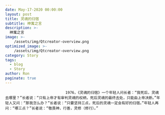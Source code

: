 ```yaml
---
date: May-17-2020 00:00:00
layout: post
title: 灵魂的归宿
subtitle: 神寓之言
description: >-
  神寓之言
image: >-
    /assets/img/Qtcreator-overview.png
optimized_image: >-
    /assets/img/Qtcreator-overview.png
category: Story
tags:
  - blog
  - Story
author: Ron
paginate: true
---
```


							　　1976，《灵魂的归宿》一个年轻人问长者：“我死后，灵魂去哪里？”长者说：“只有上帝才有审判灵魂的权柄，死后灵魂的最终去处，只能由上帝决断。”年轻人又问：“那我怎么办？”长者说：“只要坚持三点，死后的灵魂一定会有好的归宿。”年轻人再问：“哪三点？”长者说：“敬畏神，行善，灵修（修行）。”
							
							
						